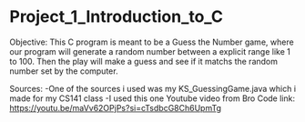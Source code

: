 # Project_1_Introduction_to_C
Objective: This C program is meant to be a Guess the Number game, where our program will generate a random number between a explicit range like 1 to 100.
    Then the play will make a guess and see if it matchs the random number set by the computer.

Sources: 
   -One of the sources i used was my KS_GuessingGame.java which i made for my CS141 class
   -I used this one Youtube video from Bro Code link: https://youtu.be/maVv62OPjPs?si=cTsdbcG8Ch6UpmTg
